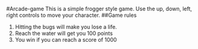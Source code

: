 #Arcade-game
This is a simple frogger style game.
Use the up, down, left, right controls to move your character.
##Game rules
<ol>
    <li>Hitting the bugs will make you lose a life.</li>
    <li>Reach the water will get you 100 points</li>
    <li>You win if you can reach a score of 1000</li>
</ol>
